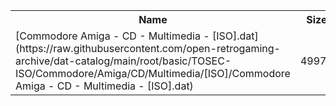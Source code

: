 <table>
<tr><th>Name</th><th>Size</th></tr>
<tr><td>[Commodore Amiga - CD - Multimedia - [ISO].dat](https://raw.githubusercontent.com/open-retrogaming-archive/dat-catalog/main/root/basic/TOSEC-ISO/Commodore/Amiga/CD/Multimedia/[ISO]/Commodore Amiga - CD - Multimedia - [ISO].dat)</td><td>49972</td></tr>
</table>
